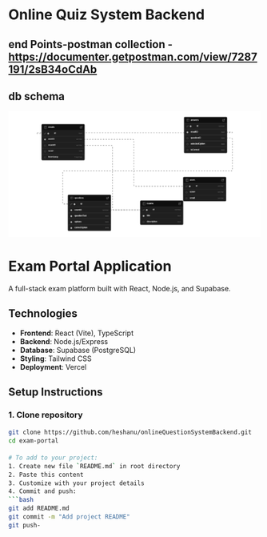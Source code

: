 # Online Quiz System Backend

## end Points-postman collection -https://documenter.getpostman.com/view/7287191/2sB34oCdAb

## db schema
<img src="https://github.com/heshanu/onlineQuestionSystemBackend/blob/master/supabase-schema-xxutmanilpptkfxcbymz.png?raw=true"/>

# Exam Portal Application

A full-stack exam platform built with React, Node.js, and Supabase.


## Technologies
- **Frontend**: React (Vite), TypeScript
- **Backend**: Node.js/Express
- **Database**: Supabase (PostgreSQL)
- **Styling**: Tailwind CSS
- **Deployment**: Vercel

## Setup Instructions

### 1. Clone repository
```bash
git clone https://github.com/heshanu/onlineQuestionSystemBackend.git
cd exam-portal

# To add to your project:
1. Create new file `README.md` in root directory
2. Paste this content
3. Customize with your project details
4. Commit and push:
```bash
git add README.md
git commit -m "Add project README"
git push- 


